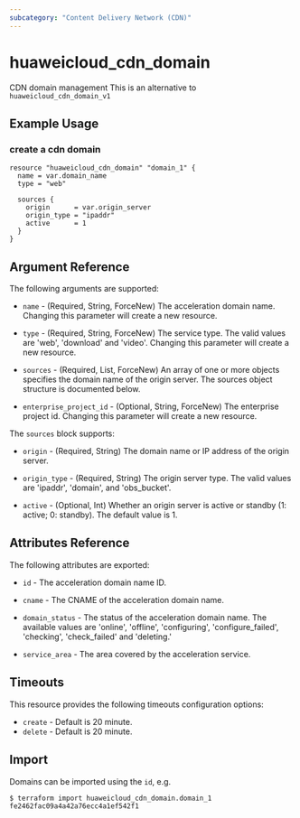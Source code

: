 ```yaml
---
subcategory: "Content Delivery Network (CDN)"
---
```


# huaweicloud\_cdn\_domain

CDN domain management
This is an alternative to `huaweicloud_cdn_domain_v1`

## Example Usage

### create a cdn domain

```hcl
resource "huaweicloud_cdn_domain" "domain_1" {
  name = var.domain_name
  type = "web"

  sources {
    origin      = var.origin_server
    origin_type = "ipaddr"
    active      = 1
  }
}
```

## Argument Reference

The following arguments are supported:

* `name` - (Required, String, ForceNew) The acceleration domain name.
    Changing this parameter will create a new resource.

* `type` - (Required, String, ForceNew) The service type. The valid values are  'web', 'download' and 'video'.
    Changing this parameter will create a new resource.

* `sources` - (Required, List, ForceNew) An array of one or more objects specifies the domain name of the origin server.
    The sources object structure is documented below.

* `enterprise_project_id` - (Optional, String, ForceNew) The enterprise project id.
    Changing this parameter will create a new resource.


The `sources` block supports:

* `origin` - (Required, String) The domain name or IP address of the origin server.

* `origin_type` - (Required, String) The origin server type. The valid values are 'ipaddr', 'domain', and 'obs_bucket'.

* `active` - (Optional, Int) Whether an origin server is active or standby (1: active; 0: standby).
    The default value is 1.

## Attributes Reference

The following attributes are exported:

* `id` - The acceleration domain name ID.

* `cname` - The CNAME of the acceleration domain name.

* `domain_status` - The status of the acceleration domain name. The available values are
    'online', 'offline', 'configuring', 'configure_failed', 'checking', 'check_failed'  and 'deleting.'

* `service_area` - The area covered by the acceleration service.


## Timeouts
This resource provides the following timeouts configuration options:
- `create` - Default is 20 minute.
- `delete` - Default is 20 minute.

## Import

Domains can be imported using the `id`, e.g.

```
$ terraform import huaweicloud_cdn_domain.domain_1 fe2462fac09a4a42a76ecc4a1ef542f1
```
